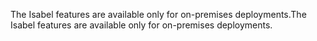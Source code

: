 <span data-ttu-id="90911-101">The Isabel features are available only for on-premises deployments.</span><span class="sxs-lookup"><span data-stu-id="90911-101">The Isabel features are available only for on-premises deployments.</span></span>